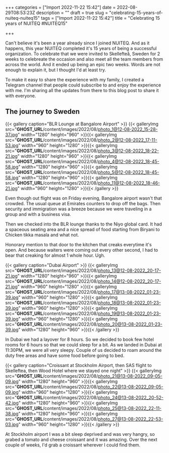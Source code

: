 +++
categories = ["Import 2022-11-22 15:42"]
date = 2022-08-29T08:53:23Z
description = ""
draft = true
slug = "celebrating-15-years-of-nuiteq-nuiteq15"
tags = ["Import 2022-11-22 15:42"]
title = "Celebrating 15 years of NUITEQ #NUITEQ15"

+++


Can't believe it's been a year already since I joined NUITEQ. And as it happens, this year NUITEQ completed it's 15 years of being a successful organization. To celebrate that we were invited to Skellefteå, Sweden for 2 weeks to celebreate the occasion and also meet all the team members from across the world. And it ended up being an epic two weeks. Words are not enough to explain it, but I thought I'd at least try.

To make it easy to share the experience with my family, I created a Telegram channel that people could subscribe to and enjoy the experience with me. I'm sharing all the updates from there to this blog post to share it with everyone.

## The journey to Sweden

{{< gallery caption="BLR Lounge at Bangalore Airport" >}}
{{< galleryImg  src="__GHOST_URL__/content/images/2022/08/photo_1@12-08-2022_15-28-37.jpg" width="1280" height="960" >}}{{< galleryImg  src="__GHOST_URL__/content/images/2022/08/photo_2@12-08-2022_17-11-53.jpg" width="960" height="1280" >}}{{< galleryImg  src="__GHOST_URL__/content/images/2022/08/photo_3@12-08-2022_18-22-21.jpg" width="1280" height="960" >}}{{< galleryImg  src="__GHOST_URL__/content/images/2022/08/photo_4@12-08-2022_18-45-58.jpg" width="1280" height="960" >}}{{< galleryImg  src="__GHOST_URL__/content/images/2022/08/photo_5@12-08-2022_18-45-58.jpg" width="1280" height="960" >}}{{< galleryImg  src="__GHOST_URL__/content/images/2022/08/photo_11@12-08-2022_18-46-21.jpg" width="960" height="1280" >}}{{< /gallery >}}

Even though out flight was on Friday evening, Bangalore airport wasn't that crowded. The usual queue at Emirates counters to drop off the bags. Then security and immigration was a breeze because we were traveling in a group and with a business visa.

Then we checked into the BLR lounge thanks to the Niyo global card. It had a spaceous seating area and a nice spread of food starting from Biryani to Chicken tikka masala and what not.

Honorary mention to that door to the kitchen that creaks everytime it's open. And because waiters were coming out every other second, I had to bear that creaking for almost 1 whole hour. Ugh.

{{< gallery caption="Dubai Airport" >}}
{{< galleryImg  src="__GHOST_URL__/content/images/2022/08/photo_13@12-08-2022_20-17-21.jpg" width="1280" height="960" >}}{{< galleryImg  src="__GHOST_URL__/content/images/2022/08/photo_14@12-08-2022_20-17-21.jpg" width="960" height="1280" >}}{{< galleryImg  src="__GHOST_URL__/content/images/2022/08/photo_17@13-08-2022_01-23-39.jpg" width="960" height="1280" >}}{{< galleryImg  src="__GHOST_URL__/content/images/2022/08/photo_18@13-08-2022_01-23-39.jpg" width="960" height="1280" >}}{{< galleryImg  src="__GHOST_URL__/content/images/2022/08/photo_19@13-08-2022_01-23-39.jpg" width="960" height="1280" >}}{{< galleryImg  src="__GHOST_URL__/content/images/2022/08/photo_20@13-08-2022_01-23-39.jpg" width="1280" height="960" >}}{{< /gallery >}}

In Dubai we had a layover for 8 hours. So we decided to book few hotel rooms for 6 hours so that we could sleep for a bit. As we landed in Dubai at 11:30PM, we were all very sleepy. Couple of us decided to roam around the duty free areas and have some food before going to bed.

{{< gallery caption="Croissant at Stockholm Airport, then SAS flight to Skelleftea, then Wood Hotel where we stayed one night" >}}
{{< galleryImg  src="__GHOST_URL__/content/images/2022/08/photo_21@13-08-2022_09-05-09.jpg" width="1280" height="960" >}}{{< galleryImg  src="__GHOST_URL__/content/images/2022/08/photo_22@13-08-2022_09-05-09.jpg" width="960" height="1280" >}}{{< galleryImg  src="__GHOST_URL__/content/images/2022/08/photo_24@13-08-2022_20-52-42.jpg" width="1280" height="960" >}}{{< galleryImg  src="__GHOST_URL__/content/images/2022/08/photo_25@13-08-2022_22-11-38.jpg" width="1280" height="960" >}}{{< galleryImg  src="__GHOST_URL__/content/images/2022/08/photo_27@13-08-2022_22-53-03.jpg" width="960" height="1280" >}}{{< /gallery >}}

At Stockholm airport I was a bit sleep deprived and was very hangry, so grabed a tomato and cheese croissant and it was amazing. Over the next couple of weeks, I'd grab a croissant wherever I could find them.



